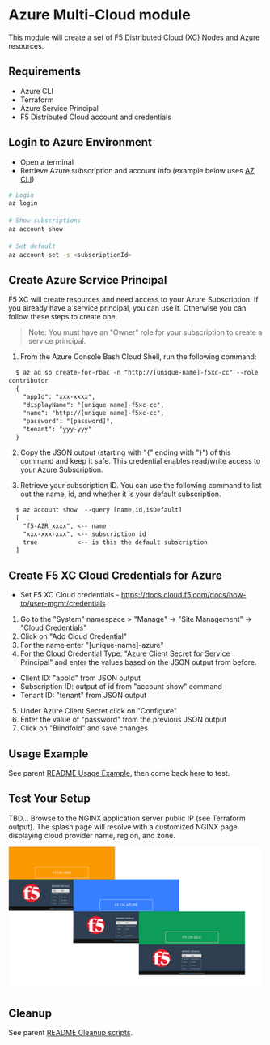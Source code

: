 # Azure Multi-Cloud module

This module will create a set of F5 Distributed Cloud (XC) Nodes and Azure resources.

## Requirements

- Azure CLI
- Terraform
- Azure Service Principal
- F5 Distributed Cloud account and credentials

## Login to Azure Environment

- Open a terminal
- Retrieve Azure subscription and account info (example below uses [AZ CLI](https://learn.microsoft.com/en-us/cli/azure/))
```bash
# Login
az login

# Show subscriptions
az account show

# Set default
az account set -s <subscriptionId>
```

## Create Azure Service Principal

F5 XC will create resources and need access to your Azure Subscription. If you already have a service principal, you can use it. Otherwise you can follow these steps to create one.

> Note: You must have an "Owner" role for your subscription to create a service principal.

1. From the Azure Console Bash Cloud Shell, run the following command:
```
  $ az ad sp create-for-rbac -n "http://[unique-name]-f5xc-cc" --role contributor
  {
    "appId": "xxx-xxxx",
    "displayName": "[unique-name]-f5xc-cc",
    "name": "http://[unique-name]-f5xc-cc",
    "password": "[password]",
    "tenant": "yyy-yyy"
  }
```

2. Copy the JSON output (starting with "{" ending with "}") of this command and keep it safe. This credential enables read/write access to your Azure Subscription.

3. Retrieve your subscription ID. You can use the following command to list out the name, id, and whether it is your default subscription.
```
  $ az account show  --query [name,id,isDefault]
  [
    "f5-AZR_xxxx", <-- name
    "xxx-xxx-xxx", <-- subscription id
    true           <-- is this the default subscription
  ]
```

## Create F5 XC Cloud Credentials for Azure

- Set F5 XC Cloud credentials - https://docs.cloud.f5.com/docs/how-to/user-mgmt/credentials
1. Go to the "System" namespace > "Manage" -> "Site Management" -> "Cloud Credentials"
2. Click on "Add Cloud Credential"
3. For the name enter "[unique-name]-azure"
4. For the Cloud Credential Type: "Azure Client Secret for Service Principal" and enter the values based on the JSON output from before.
- Client ID: "appId" from JSON output
- Subscription ID: output of id from "account show" command
- Tenant ID: "tenant" from JSON output
5. Under Azure Client Secret click on "Configure"
6. Enter the value of "password" from the previous JSON output
7. Click on "Blindfold" and save changes

## Usage Example

See parent [README Usage Example](../README.md#usage-example), then come back here to test.

## Test Your Setup

TBD...
Browse to the NGINX application server public IP (see Terraform output). The splash page will resolve with a customized NGINX page displaying cloud provider name, region, and zone.

![NGINX app](../images/nginx-app.png)

## Cleanup

See parent [README Cleanup scripts](../README.md#cleanup).
